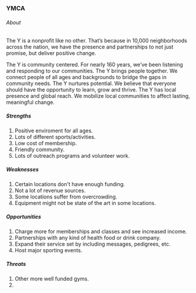 ### YMCA

###### About


The Y is a nonprofit like no other. That’s because in 10,000 neighborhoods across the nation, we have the presence and partnerships to not just promise, but deliver positive change. 

The Y is community centered. For nearly 160 years, we’ve been listening and responding to our communities.
The Y brings people together. We connect people of all ages and backgrounds to bridge the gaps in community needs.
The Y nurtures potential. We believe that everyone should have the opportunity to learn, grow and thrive.
The Y has local presence and global reach. We mobilize local communities to affect lasting, meaningful change.

##### Strengths
1. Positive enviroment for all ages.
2. Lots of different sports/activities.
3. Low cost of membership.
4. Friendly community.
5. Lots of outreach programs and volunteer work.

##### Weaknesses
1. Certain locations don't have enough funding.
2. Not a lot of revenue sources.
3. Some locations suffer from overcrowding.
4. Equipment might not be state of the art in some locations.

##### Opportunities
1. Charge more for memberships and classes and see increased income.
2. Partnerships with any kind of health food or drink company.
3. Expand their service set by including messages, pedigrees, etc.
4. Host major sporting events.

##### Threats
1. Other more well funded gyms.
2. 
